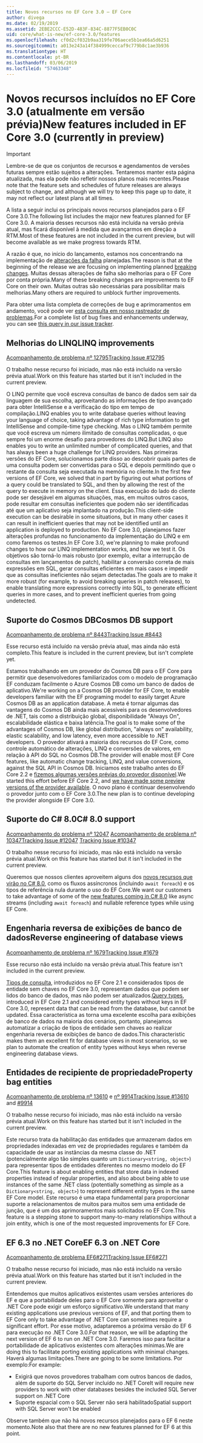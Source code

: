 ```yaml
---
title: Novos recursos no EF Core 3.0 – EF Core
author: divega
ms.date: 02/19/2019
ms.assetid: 2EBE2CCC-E52D-483F-834C-8877F5EB0C0C
uid: core/what-is-new/ef-core-3.0/features
ms.openlocfilehash: cf0d2cf032b9aa319fe706aece5b1ea66a5d6251
ms.sourcegitcommit: a013e243a14f384999ceccaf9c779b8c1ae3b936
ms.translationtype: HT
ms.contentlocale: pt-BR
ms.lasthandoff: 03/06/2019
ms.locfileid: "57463348"
---
```

# <a name="new-features-included-in-ef-core-30-currently-in-preview"></a><span data-ttu-id="33977-102">Novos recursos incluídos no EF Core 3.0 (atualmente em versão prévia)</span><span class="sxs-lookup"><span data-stu-id="33977-102">New features included in EF Core 3.0 (currently in preview)</span></span>

> [!IMPORTANT]
> <span data-ttu-id="33977-103">Lembre-se de que os conjuntos de recursos e agendamentos de versões futuras sempre estão sujeitos a alterações. Tentaremos manter esta página atualizada, mas ela pode não refletir nossos planos mais recentes.</span><span class="sxs-lookup"><span data-stu-id="33977-103">Please note that the feature sets and schedules of future releases are always subject to change, and although we will try to keep this page up to date, it may not reflect our latest plans at all times.</span></span>

<span data-ttu-id="33977-104">A lista a seguir inclui os principais novos recursos planejados para o EF Core 3.0.</span><span class="sxs-lookup"><span data-stu-id="33977-104">The following list includes the major new features planned for EF Core 3.0.</span></span>
<span data-ttu-id="33977-105">A maioria desses recursos não está incluída na versão prévia atual, mas ficará disponível à medida que avançarmos em direção a RTM.</span><span class="sxs-lookup"><span data-stu-id="33977-105">Most of these features are not included in the current preview, but will become available as we make progress towards RTM.</span></span>

<span data-ttu-id="33977-106">A razão é que, no início do lançamento, estamos nos concentrando na implementação de [alterações da falha](xref:core/what-is-new/ef-core-3.0/breaking-changes) planejadas.</span><span class="sxs-lookup"><span data-stu-id="33977-106">The reason is that at the beginning of the release we are focusing on implementing planned [breaking changes](xref:core/what-is-new/ef-core-3.0/breaking-changes).</span></span>
<span data-ttu-id="33977-107">Muitas dessas alterações de falha são melhorias para o EF Core por conta própria.</span><span class="sxs-lookup"><span data-stu-id="33977-107">Many of these breaking changes are improvements to EF Core on their own.</span></span>
<span data-ttu-id="33977-108">Muitas outras são necessárias para possibilitar mais melhorias.</span><span class="sxs-lookup"><span data-stu-id="33977-108">Many others are required to unblock further improvements.</span></span> 

<span data-ttu-id="33977-109">Para obter uma lista completa de correções de bug e aprimoramentos em andamento, você pode ver [esta consulta em nosso rastreador de problemas](https://github.com/aspnet/EntityFrameworkCore/issues?q=is%3Aopen+is%3Aissue+milestone%3A3.0.0+sort%3Areactions-%2B1-desc).</span><span class="sxs-lookup"><span data-stu-id="33977-109">For a complete list of bug fixes and enhancements underway, you can see [this query in our issue tracker](https://github.com/aspnet/EntityFrameworkCore/issues?q=is%3Aopen+is%3Aissue+milestone%3A3.0.0+sort%3Areactions-%2B1-desc).</span></span>

## <a name="linq-improvements"></a><span data-ttu-id="33977-110">Melhorias do LINQ</span><span class="sxs-lookup"><span data-stu-id="33977-110">LINQ improvements</span></span> 

[<span data-ttu-id="33977-111">Acompanhamento de problema nº 12795</span><span class="sxs-lookup"><span data-stu-id="33977-111">Tracking Issue #12795</span></span>](https://github.com/aspnet/EntityFrameworkCore/issues/12795)

<span data-ttu-id="33977-112">O trabalho nesse recurso foi iniciado, mas não está incluído na versão prévia atual.</span><span class="sxs-lookup"><span data-stu-id="33977-112">Work on this feature has started but it isn't included in the current preview.</span></span>

<span data-ttu-id="33977-113">O LINQ permite que você escreva consultas de banco de dados sem sair da linguagem de sua escolha, aproveitando as informações de tipo avançado para obter IntelliSense e a verificação do tipo em tempo de compilação.</span><span class="sxs-lookup"><span data-stu-id="33977-113">LINQ enables you to write database queries without leaving your language of choice, taking advantage of rich type information to get IntelliSense and compile-time type checking.</span></span>
<span data-ttu-id="33977-114">Mas o LINQ também permite que você escreva um número ilimitado de consultas complicadas, o que sempre foi um enorme desafio para provedores do LINQ.</span><span class="sxs-lookup"><span data-stu-id="33977-114">But LINQ also enables you to write an unlimited number of complicated queries, and that has always been a huge challenge for LINQ providers.</span></span>
<span data-ttu-id="33977-115">Nas primeiras versões do EF Core, solucionamos parte disso ao descobrir quais partes de uma consulta podem ser convertidas para o SQL e depois permitindo que o restante da consulta seja executada na memória no cliente.</span><span class="sxs-lookup"><span data-stu-id="33977-115">In the first few versions of EF Core, we solved that in part by figuring out what portions of a query could be translated to SQL, and then by allowing the rest of the query to execute in memory on the client.</span></span>
<span data-ttu-id="33977-116">Essa execução do lado do cliente pode ser desejável em algumas situações, mas, em muitos outros casos, pode resultar em consultas ineficientes que podem não ser identificadas até que um aplicativo seja implantado na produção.</span><span class="sxs-lookup"><span data-stu-id="33977-116">This client-side execution can be desirable in some situations, but in many other cases it can result in inefficient queries that may not be identified until an application is deployed to production.</span></span>
<span data-ttu-id="33977-117">No EF Core 3.0, planejamos fazer alterações profundas no funcionamento da implementação do LINQ e em como faremos os testes.</span><span class="sxs-lookup"><span data-stu-id="33977-117">In EF Core 3.0, we're planning to make profound changes to how our LINQ implementation works, and how we test it.</span></span>
<span data-ttu-id="33977-118">Os objetivos são torná-lo mais robusto (por exemplo, evitar a interrupção de consultas em lançamentos de patch), habilitar a conversão correta de mais expressões em SQL, gerar consultas eficientes em mais casos e impedir que as consultas ineficientes não sejam detectadas.</span><span class="sxs-lookup"><span data-stu-id="33977-118">The goals are to make it more robust (for example, to avoid breaking queries in patch releases), to enable translating more expressions correctly into SQL, to generate efficient queries in more cases, and to prevent inefficient queries from going undetected.</span></span>

## <a name="cosmos-db-support"></a><span data-ttu-id="33977-119">Suporte do Cosmos DB</span><span class="sxs-lookup"><span data-stu-id="33977-119">Cosmos DB support</span></span> 

[<span data-ttu-id="33977-120">Acompanhamento de problema nº 8443</span><span class="sxs-lookup"><span data-stu-id="33977-120">Tracking Issue #8443</span></span>](https://github.com/aspnet/EntityFrameworkCore/issues/8443)

<span data-ttu-id="33977-121">Esse recurso está incluído na versão prévia atual, mas ainda não está completo.</span><span class="sxs-lookup"><span data-stu-id="33977-121">This feature is included in the current preview, but isn't complete yet.</span></span> 

<span data-ttu-id="33977-122">Estamos trabalhando em um provedor do Cosmos DB para o EF Core para permitir que desenvolvedores familiarizados com o modelo de programação EF conduzam facilmente o Azure Cosmos DB como um banco de dados de aplicativo.</span><span class="sxs-lookup"><span data-stu-id="33977-122">We're working on a Cosmos DB provider for EF Core, to enable developers familiar with the EF programing model to easily target Azure Cosmos DB as an application database.</span></span>
<span data-ttu-id="33977-123">A meta é tornar algumas das vantagens do Cosmos DB ainda mais acessíveis para os desenvolvedores de .NET, tais como a distribuição global, disponibilidade "Always On", escalabilidade elástica e baixa latência.</span><span class="sxs-lookup"><span data-stu-id="33977-123">The goal is to make some of the advantages of Cosmos DB, like global distribution, "always on" availability, elastic scalability, and low latency, even more accessible to .NET developers.</span></span>
<span data-ttu-id="33977-124">O provedor ativará a maioria dos recursos do EF Core, como controle automático de alterações, LINQ e conversões de valores, em relação à API do SQL no Cosmos DB.</span><span class="sxs-lookup"><span data-stu-id="33977-124">The provider will enable most EF Core features, like automatic change tracking, LINQ, and value conversions, against the SQL API in Cosmos DB.</span></span>
<span data-ttu-id="33977-125">Iniciamos este trabalho antes do EF Core 2.2 e [fizemos algumas versões prévias do provedor disponível](https://blogs.msdn.microsoft.com/dotnet/2018/10/17/announcing-entity-framework-core-2-2-preview-3/).</span><span class="sxs-lookup"><span data-stu-id="33977-125">We started this effort before EF Core 2.2, and [we have made some preview versions of the provider available](https://blogs.msdn.microsoft.com/dotnet/2018/10/17/announcing-entity-framework-core-2-2-preview-3/).</span></span>
<span data-ttu-id="33977-126">O novo plano é continuar desenvolvendo o provedor junto com o EF Core 3.0.</span><span class="sxs-lookup"><span data-stu-id="33977-126">The new plan is to continue developing the provider alongside EF Core 3.0.</span></span> 

## <a name="c-80-support"></a><span data-ttu-id="33977-127">Suporte do C# 8.0</span><span class="sxs-lookup"><span data-stu-id="33977-127">C# 8.0 support</span></span>

<span data-ttu-id="33977-128">[Acompanhamento do problema nº 12047](https://github.com/aspnet/EntityFrameworkCore/issues/12047)
[Acompanhamento de problema nº 10347](https://github.com/aspnet/EntityFrameworkCore/issues/10347)</span><span class="sxs-lookup"><span data-stu-id="33977-128">[Tracking Issue #12047](https://github.com/aspnet/EntityFrameworkCore/issues/12047)
[Tracking Issue #10347](https://github.com/aspnet/EntityFrameworkCore/issues/10347)</span></span>

<span data-ttu-id="33977-129">O trabalho nesse recurso foi iniciado, mas não está incluído na versão prévia atual.</span><span class="sxs-lookup"><span data-stu-id="33977-129">Work on this feature has started but it isn't included in the current preview.</span></span>

<span data-ttu-id="33977-130">Queremos que nossos clientes aproveitem alguns dos [novos recursos que virão no C# 8.0](https://blogs.msdn.microsoft.com/dotnet/2018/11/12/building-c-8-0/), como os fluxos assíncronos (incluindo `await foreach`) e os tipos de referência nula durante o uso do EF Core.</span><span class="sxs-lookup"><span data-stu-id="33977-130">We want our customers to take advantage of some of the [new features coming in C# 8.0](https://blogs.msdn.microsoft.com/dotnet/2018/11/12/building-c-8-0/) like async streams (including `await foreach`) and nullable reference types while using EF Core.</span></span>

## <a name="reverse-engineering-of-database-views"></a><span data-ttu-id="33977-131">Engenharia reversa de exibições de banco de dados</span><span class="sxs-lookup"><span data-stu-id="33977-131">Reverse engineering of database views</span></span>

[<span data-ttu-id="33977-132">Acompanhamento de problema nº 1679</span><span class="sxs-lookup"><span data-stu-id="33977-132">Tracking Issue #1679</span></span>](https://github.com/aspnet/EntityFrameworkCore/issues/1679)

<span data-ttu-id="33977-133">Esse recurso não está incluído na versão prévia atual.</span><span class="sxs-lookup"><span data-stu-id="33977-133">This feature isn't included in the current preview.</span></span>

<span data-ttu-id="33977-134">[Tipos de consulta](xref:core/modeling/query-types), introduzidos no EF Core 2.1 e considerados tipos de entidade sem chaves no EF Core 3.0, representam dados que podem ser lidos do banco de dados, mas não podem ser atualizados.</span><span class="sxs-lookup"><span data-stu-id="33977-134">[Query types](xref:core/modeling/query-types), introduced in EF Core 2.1 and considered entity types without keys in EF Core 3.0, represent data that can be read from the database, but cannot be updated.</span></span>
<span data-ttu-id="33977-135">Essa característica as torna uma excelente escolha para exibições de banco de dados na maioria dos cenários, portanto, planejamos automatizar a criação de tipos de entidade sem chaves ao realizar engenharia reversa de exibições de banco de dados.</span><span class="sxs-lookup"><span data-stu-id="33977-135">This characteristic makes them an excellent fit for database views in most scenarios, so we plan to automate the creation of entity types without keys when reverse engineering database views.</span></span>

## <a name="property-bag-entities"></a><span data-ttu-id="33977-136">Entidades de recipiente de propriedade</span><span class="sxs-lookup"><span data-stu-id="33977-136">Property bag entities</span></span> 

<span data-ttu-id="33977-137">[Acompanhamento de problema nº 13610](https://github.com/aspnet/EntityFrameworkCore/issues/13610) e [nº 9914](https://github.com/aspnet/EntityFrameworkCore/issues/9914)</span><span class="sxs-lookup"><span data-stu-id="33977-137">[Tracking Issue #13610](https://github.com/aspnet/EntityFrameworkCore/issues/13610) and [#9914](https://github.com/aspnet/EntityFrameworkCore/issues/9914)</span></span>

<span data-ttu-id="33977-138">O trabalho nesse recurso foi iniciado, mas não está incluído na versão prévia atual.</span><span class="sxs-lookup"><span data-stu-id="33977-138">Work on this feature has started but it isn't included in the current preview.</span></span> 

<span data-ttu-id="33977-139">Este recurso trata da habilitação das entidades que armazenam dados em propriedades indexadas em vez de propriedades regulares e também da capacidade de usar as instâncias da mesma classe do .NET (potencialmente algo tão simples quanto um `Dictionary<string, object>`) para representar tipos de entidades diferentes no mesmo modelo do EF Core.</span><span class="sxs-lookup"><span data-stu-id="33977-139">This feature is about enabling entities that store data in indexed properties instead of regular properties, and also about being able to use instances of the same .NET class (potentially something as simple as a `Dictionary<string, object>`) to represent different entity types in the same EF Core model.</span></span>
<span data-ttu-id="33977-140">Este recurso é uma etapa fundamental para proporcionar suporte a relacionamentos de muitos para muitos sem uma entidade de junção, que é um dos aprimoramentos mais solicitados no EF Core.</span><span class="sxs-lookup"><span data-stu-id="33977-140">This feature is a stepping stone to support many-to-many relationships without a join entity, which is one of the most requested improvements for EF Core.</span></span>

## <a name="ef-63-on-net-core"></a><span data-ttu-id="33977-141">EF 6.3 no .NET Core</span><span class="sxs-lookup"><span data-stu-id="33977-141">EF 6.3 on .NET Core</span></span> 

[<span data-ttu-id="33977-142">Acompanhamento de problema EF6#271</span><span class="sxs-lookup"><span data-stu-id="33977-142">Tracking Issue EF6#271</span></span>](https://github.com/aspnet/EntityFramework6/issues/271)

<span data-ttu-id="33977-143">O trabalho nesse recurso foi iniciado, mas não está incluído na versão prévia atual.</span><span class="sxs-lookup"><span data-stu-id="33977-143">Work on this feature has started but it isn't included in the current preview.</span></span> 

<span data-ttu-id="33977-144">Entendemos que muitos aplicativos existentes usam versões anteriores do EF e que a portabilidade deles para o EF Core somente para aproveitar o .NET Core pode exigir um esforço significativo.</span><span class="sxs-lookup"><span data-stu-id="33977-144">We understand that many existing applications use previous versions of EF, and that porting them to EF Core only to take advantage of .NET Core can sometimes require a significant effort.</span></span>
<span data-ttu-id="33977-145">Por esse motivo, adaptaremos a próxima versão do EF 6 para execução no .NET Core 3.0.</span><span class="sxs-lookup"><span data-stu-id="33977-145">For that reason, we will be adapting the next version of EF 6 to run on .NET Core 3.0.</span></span>
<span data-ttu-id="33977-146">Faremos isso para facilitar a portabilidade de aplicativos existentes com alterações mínimas.</span><span class="sxs-lookup"><span data-stu-id="33977-146">We are doing this to facilitate porting existing applications with minimal changes.</span></span>
<span data-ttu-id="33977-147">Haverá algumas limitações.</span><span class="sxs-lookup"><span data-stu-id="33977-147">There are going to be some limitations.</span></span> <span data-ttu-id="33977-148">Por exemplo:</span><span class="sxs-lookup"><span data-stu-id="33977-148">For example:</span></span>
- <span data-ttu-id="33977-149">Exigirá que novos provedores trabalham com outros bancos de dados, além de suporte do SQL Server incluído no .NET Core</span><span class="sxs-lookup"><span data-stu-id="33977-149">It will require new providers to work with other databases besides the included SQL Server support on .NET Core</span></span>
- <span data-ttu-id="33977-150">Suporte espacial com o SQL Server não será habilitado</span><span class="sxs-lookup"><span data-stu-id="33977-150">Spatial support with SQL Server won't be enabled</span></span>

<span data-ttu-id="33977-151">Observe também que não há novos recursos planejados para o EF 6 neste momento.</span><span class="sxs-lookup"><span data-stu-id="33977-151">Note also that there are no new features planned for EF 6 at this point.</span></span>

